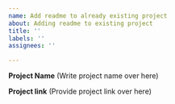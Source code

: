 ```yaml
---
name: Add readme to already existing project
about: Adding readme to existing project
title: ''
labels: ''
assignees: ''

---
```


**Project Name**
(Write project name over here)

**Project link**
(Provide project link over here)
